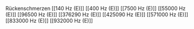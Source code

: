 Rückenschmerzen
[[140 Hz (E)]]
[[400 Hz (E)]]
[[7500 Hz (E)]]
[[55000 Hz (E)]]
[[96500 Hz (E)]]
[[376290 Hz (E)]]
[[425090 Hz (E)]]
[[571000 Hz (E)]]
[[833000 Hz (E)]]
[[932000 Hz (E)]]